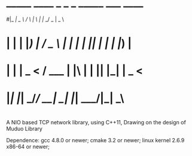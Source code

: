 # _____ ____      _    _   _ _____ ___  ____
#|_   _|  _ \    / \  | \ | |_   _/ _ \|  _ \
#  | | | |_) |  / _ \ |  \| | | || | | | |_) |
#  | | |  _ <  / ___ \| |\  | | || |_| |  _ <
#  |_| |_| \_\/_/   \_\_| \_| |_| \___/|_| \_\
#

A NIO based TCP network library, using C++11,
Drawing on the design of Muduo Library

Dependence:
gcc 4.8.0 or newer;
cmake 3.2 or newer;
linux kernel 2.6.9 x86-64 or newer;
                                             

